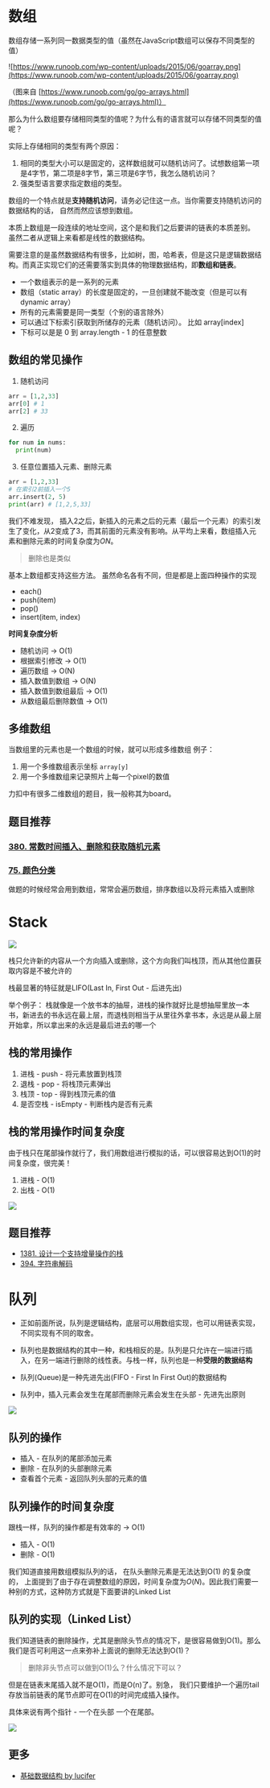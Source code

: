 # 数组

数组存储一系列同一数据类型的值（虽然在JavaScript数组可以保存不同类型的值）

![https://www.runoob.com/wp-content/uploads/2015/06/goarray.png](https://www.runoob.com/wp-content/uploads/2015/06/goarray.png)

（图来自 [https://www.runoob.com/go/go-arrays.html](https://www.runoob.com/go/go-arrays.html)）

那么为什么数组要存储相同类型的值呢？为什么有的语言就可以存储不同类型的值呢？

实际上存储相同的类型有两个原因：

1. 相同的类型大小可以是固定的，这样数组就可以随机访问了。试想数组第一项是4字节，第二项是8字节，第三项是6字节，我怎么随机访问？
2. 强类型语言要求指定数组的类型。

数组的一个特点就是**支持随机访问**，请务必记住这一点。当你需要支持随机访问的数据结构的话， 自然而然应该想到数组。

本质上数组是一段连续的地址空间，这个是和我们之后要讲的链表的本质差别。 虽然二者从逻辑上来看都是线性的数据结构。

需要注意的是虽然数据结构有很多，比如树，图，哈希表，但是这只是逻辑数据结构。而真正实现它们的还需要落实到具体的物理数据结构，即**数组和链表**。

- 一个数组表示的是一系列的元素
- 数组（static array）的长度是固定的，一旦创建就不能改变（但是可以有dynamic array）
- 所有的元素需要是同一类型（个别的语言除外）
- 可以通过下标索引获取到所储存的元素（随机访问）。 比如 array[index]
- 下标可以是是 0 到 array.length - 1 的任意整数

## 数组的常见操作

1. 随机访问
```py
arr = [1,2,33]
arr[0] # 1
arr[2] # 33
```
2. 遍历
```py
for num in nums:
  print(num)
```
3. 任意位置插入元素、删除元素
```py
arr = [1,2,33]
# 在索引2前插入一个5
arr.insert(2, 5)
print(arr) # [1,2,5,33]
```

我们不难发现， 插入2之后，新插入的元素之后的元素（最后一个元素）的索引发生了变化，从2变成了3，而其前面的元素没有影响。从平均上来看，数组插入元素和删除元素的时间复杂度为$O{N}$。 

> 删除也是类似

基本上数组都支持这些方法。 虽然命名各有不同，但是都是上面四种操作的实现

- each()
- push(item)
- pop()
- insert(item, index)

**时间复杂度分析**

- 随机访问 -> O(1)
- 根据索引修改 -> O(1)
- 遍历数组 -> O(N)
- 插入数值到数组 -> O(N)
- 插入数值到数组最后 -> O(1)
- 从数组最后删除数值 -> O(1)

## 多维数组

当数组里的元素也是一个数组的时候，就可以形成多维数组
例子：

1. 用一个多维数组表示坐标 `array[y]`
2. 用一个多维数组来记录照片上每一个pixel的数值

力扣中有很多二维数组的题目，我一般称其为board。

## 题目推荐

### [380. 常数时间插入、删除和获取随机元素](https://leetcode-cn.com/problems/insert-delete-getrandom-o1/)

### [75. 颜色分类](https://leetcode-cn.com/problems/sort-colors/)

做题的时候经常会用到数组，常常会遍历数组，排序数组以及将元素插入或删除


# Stack

![](https://tva1.sinaimg.cn/large/007S8ZIlly1gfbikq9ipmj30cd0a73yp.jpg)

栈只允许新的内容从一个方向插入或删除，这个方向我们叫栈顶，而从其他位置获取内容是不被允许的

栈最显著的特征就是LIFO(Last In, First Out - 后进先出)

举个例子：
栈就像是一个放书本的抽屉，进栈的操作就好比是想抽屉里放一本书，新进去的书永远在最上层，而退栈则相当于从里往外拿书本，永远是从最上层开始拿，所以拿出来的永远是最后进去的哪一个

## 栈的常用操作

1. 进栈 - push - 将元素放置到栈顶
2. 退栈 - pop - 将栈顶元素弹出
3. 栈顶 - top - 得到栈顶元素的值
4. 是否空栈 - isEmpty - 判断栈内是否有元素

## 栈的常用操作时间复杂度

由于栈只在尾部操作就行了，我们用数组进行模拟的话，可以很容易达到O(1)的时间复杂度，很完美！

1. 进栈 - O(1)
2. 出栈 - O(1)

![](https://tva1.sinaimg.cn/large/007S8ZIlly1gfbil9jqqej30sd0fhdgz.jpg)

## 题目推荐

- [1381. 设计一个支持增量操作的栈](https://leetcode-cn.com/problems/design-a-stack-with-increment-operation/)
- [394. 字符串解码](https://leetcode-cn.com/problems/decode-string/)


# 队列

- 正如前面所说，队列是逻辑结构，底层可以用数组实现，也可以用链表实现，不同实现有不同的取舍。
- 队列也是数据结构的其中一种，和栈相反的是。队列是只允许在一端进行插入，在另一端进行删除的线性表。与栈一样，队列也是一种**受限的数据结构**
- 队列(Queue)是一种先进先出(FIFO - First In First Out)的数据结构

- 队列中，插入元素会发生在尾部而删除元素会发生在头部 - 先进先出原则

![](https://tva1.sinaimg.cn/large/007S8ZIlly1gfbilukn6tj30ng0a30t6.jpg)

## 队列的操作

- 插入 - 在队列的尾部添加元素
- 删除 - 在队列的头部删除元素
- 查看首个元素 - 返回队列头部的元素的值

## 队列操作的时间复杂度

跟栈一样，队列的操作都是有效率的 -> O(1)

- 插入 - O(1)
- 删除 - O(1)

我们知道直接用数组模拟队列的话， 在队头删除元素是无法达到O(1) 的复杂度的， 上面提到了由于存在调整数组的原因，时间复杂度为$O(N)$。因此我们需要一种别的方式，这种防方式就是下面要讲的Linked List

## 队列的实现（Linked List）

我们知道链表的删除操作，尤其是删除头节点的情况下，是很容易做到O(1)。那么我们是否可利用这一点来弥补上面说的删除无法达到O(1)？

> 删除非头节点可以做到O(1)么？什么情况下可以？

但是在链表末尾插入就不是O(1)，而是O(n)了。别急， 我们只要维护一个遍历tail 存放当前链表的尾节点即可在O(1)的时间完成插入操作。

具体来说有两个指针 - 一个在头部 一个在尾部。

![](https://tva1.sinaimg.cn/large/007S8ZIlly1gfbjwbk20wj30jr0mtq5q.jpg)


## 更多

- [基础数据结构 by lucifer](https://github.com/azl397985856/leetcode/blob/master/thinkings/basic-data-structure.md)
